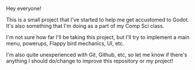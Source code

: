 Hey everyone! 

This is a small project that I've started to help me get accustomed to Godot. It's also something that I'm doing as a part of my Comp Sci class.

I'm not sure how far I'll be taking this project, but I'll try to implement a main menu, powerups, Flappy bird mechanics, UI, etc. 

I'm also quite unexperienced with Git, Github, etc, so let me know if there's anything I should do/change to improve this repository or my project!

